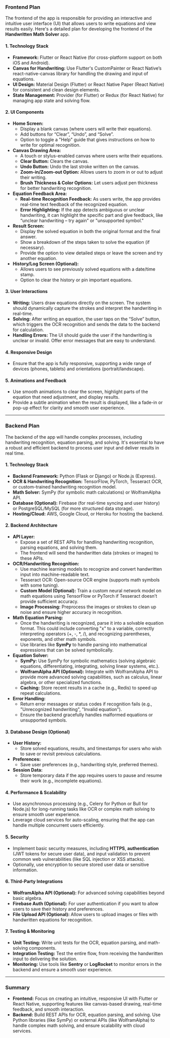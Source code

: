 ### **Frontend Plan**
The frontend of the app is responsible for providing an interactive and intuitive user interface (UI) that allows users to write equations and view results easily. Here's a detailed plan for developing the frontend of the **Handwritten Math Solver** app.
#### **1. Technology Stack**
- **Framework:** Flutter or React Native (for cross-platform support on both iOS and Android).
- **Canvas for Handwriting:** Use Flutter's CustomPainter or React Native’s react-native-canvas library for handling the drawing and input of equations.
- **UI Design:** Material Design (Flutter) or React Native Paper (React Native) for consistent and clean design elements.
- **State Management:** Provider (for Flutter) or Redux (for React Native) for managing app state and solving flow.
#### **2. UI Components**
- **Home Screen:**
  - Display a blank canvas (where users will write their equations).
  - Add buttons for “Clear”, “Undo”, and “Solve”.
  - Option to toggle a "Help" guide that gives instructions on how to write for optimal recognition.
- **Canvas Drawing Area:**
  - A touch or stylus-enabled canvas where users write their equations.
  - **Clear Button:** Clears the canvas.
  - **Undo Button:** Undo the last stroke written on the canvas.
  - **Zoom-in/Zoom-out Option:** Allows users to zoom in or out to adjust their writing.
  - **Brush Thickness & Color Options:** Let users adjust pen thickness for better handwriting recognition.
- **Equation Feedback Area:**
  - **Real-time Recognition Feedback:** As users write, the app provides real-time text feedback of the recognized equation.
  - **Error Highlighting:** If the app detects ambiguous or unclear handwriting, it can highlight the specific part and give feedback, like “unclear handwriting – try again” or "unsupported symbol."
- **Result Screen:**
  - Display the solved equation in both the original format and the final answer.
  - Show a breakdown of the steps taken to solve the equation (if necessary).
  - Provide the option to view detailed steps or leave the screen and try another equation.
- **History/Log Screen (Optional):**
  - Allows users to see previously solved equations with a date/time stamp.
  - Option to clear the history or pin important equations.
#### **3. User Interactions**
- **Writing:** Users draw equations directly on the screen. The system should dynamically capture the strokes and interpret the handwriting in real-time.
- **Solving:** After writing an equation, the user taps on the “Solve” button, which triggers the OCR recognition and sends the data to the backend for calculation.
- **Handling Errors:** The UI should guide the user if the handwriting is unclear or invalid. Offer error messages that are easy to understand.
#### **4. Responsive Design**
- Ensure that the app is fully responsive, supporting a wide range of devices (phones, tablets) and orientations (portrait/landscape).
#### **5. Animations and Feedback**
- Use smooth animations to clear the screen, highlight parts of the equation that need adjustment, and display results.
- Provide a subtle animation when the result is displayed, like a fade-in or pop-up effect for clarity and smooth user experience.
-----
### **Backend Plan**
The backend of the app will handle complex processes, including handwriting recognition, equation parsing, and solving. It's essential to have a robust and efficient backend to process user input and deliver results in real time.
#### **1. Technology Stack**
- **Backend Framework:** Python (Flask or Django) or Node.js (Express).
- **OCR & Handwriting Recognition:** TensorFlow, PyTorch, Tesseract OCR, or custom-trained handwriting recognition model.
- **Math Solver:** SymPy (for symbolic math calculations) or WolframAlpha API.
- **Database (Optional):** Firebase (for real-time syncing and user history) or PostgreSQL/MySQL (for more structured data storage).
- **Hosting/Cloud:** AWS, Google Cloud, or Heroku for hosting the backend.
#### **2. Backend Architecture**
- **API Layer:**
  - Expose a set of REST APIs for handling handwriting recognition, parsing equations, and solving them.
  - The frontend will send the handwritten data (strokes or images) to these APIs.
- **OCR/Handwriting Recognition:**
  - Use machine learning models to recognize and convert handwritten input into machine-readable text.
  - Tesseract OCR: Open-source OCR engine (supports math symbols with some tuning).
  - **Custom Model (Optional):** Train a custom neural network model on math equations using TensorFlow or PyTorch if Tesseract doesn’t provide sufficient accuracy.
  - **Image Processing:** Preprocess the images or strokes to clean up noise and ensure higher accuracy in recognition.
- **Math Equation Parsing:**
  - Once the handwriting is recognized, parse it into a solvable equation format. This could include converting "x" to a variable, correctly interpreting operators (+, -, \*, /), and recognizing parentheses, exponents, and other math symbols.
  - Use libraries like **SymPy** to handle parsing into mathematical expressions that can be solved symbolically.
- **Equation Solver:**
  - **SymPy:** Use SymPy for symbolic mathematics (solving algebraic equations, differentiating, integrating, solving linear systems, etc.).
  - **WolframAlpha API (Optional):** Integrate with WolframAlpha API to provide more advanced solving capabilities, such as calculus, linear algebra, or other specialized functions.
  - **Caching:** Store recent results in a cache (e.g., Redis) to speed up repeat calculations.
- **Error Handling:**
  - Return error messages or status codes if recognition fails (e.g., "Unrecognized handwriting", "Invalid equation").
  - Ensure the backend gracefully handles malformed equations or unsupported symbols.
#### **3. Database Design (Optional)**
- **User History:** 
  - Store solved equations, results, and timestamps for users who wish to save or revisit previous calculations.
- **Preferences:** 
  - Save user preferences (e.g., handwriting style, preferred themes).
- **Session Data:** 
  - Store temporary data if the app requires users to pause and resume their work (e.g., incomplete equations).
#### **4. Performance & Scalability**
- Use asynchronous processing (e.g., Celery for Python or Bull for Node.js) for long-running tasks like OCR or complex math solving to ensure smooth user experience.
- Leverage cloud services for auto-scaling, ensuring that the app can handle multiple concurrent users efficiently.
#### **5. Security**
- Implement basic security measures, including **HTTPS**, **authentication** (JWT tokens for secure user data), and input validation to prevent common web vulnerabilities (like SQL injection or XSS attacks).
- Optionally, use encryption to secure stored user data or sensitive information.
#### **6. Third-Party Integrations**
- **WolframAlpha API (Optional):** For advanced solving capabilities beyond basic algebra.
- **Firebase Auth (Optional):** For user authentication if you want to allow users to save their history and preferences.
- **File Upload API (Optional):** Allow users to upload images or files with handwritten equations for recognition.
#### **7. Testing & Monitoring**
- **Unit Testing:** Write unit tests for the OCR, equation parsing, and math-solving components.
- **Integration Testing:** Test the entire flow, from receiving the handwritten input to delivering the solution.
- **Monitoring:** Use tools like **Sentry** or **LogRocket** to monitor errors in the backend and ensure a smooth user experience.
-----
### **Summary**
- **Frontend:** Focus on creating an intuitive, responsive UI with Flutter or React Native, supporting features like canvas-based drawing, real-time feedback, and smooth interaction.
- **Backend:** Build REST APIs for OCR, equation parsing, and solving. Use Python libraries (like SymPy) or external APIs (like WolframAlpha) to handle complex math solving, and ensure scalability with cloud services.
